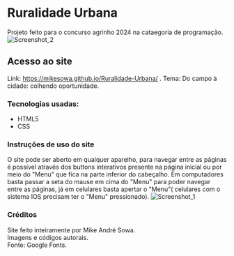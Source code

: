 # Ruralidade Urbana
  Projeto feito para o concurso agrinho 2024 na cataegoria de programação.
  ![Screenshot_2](https://github.com/user-attachments/assets/a4c6ab38-6903-4a8d-a924-cbe608a55b6f)
## Acesso ao site
  Link: https://mikesowa.github.io/Ruralidade-Urbana/ .
  Tema: Do campo à cidade: colhendo oportunidade.
### Tecnologias usadas:
  - HTML5
  - CSS
### Instruções de uso do site
  O site pode ser aberto em qualquer aparelho, para navegar entre as páginas é possível através dos buttons interativos presente na página inicial ou por meio do "Menu" que fica na parte inferior do cabeçalho. Em computadores basta passar a seta do mause em cima do "Menu" para poder navegar entre as páginas, já em celulares basta apertar o "Menu"( celulares com o sistema IOS precisam ter o "Menu" pressionado). 
  ![Screenshot_1](https://github.com/user-attachments/assets/edbfbd6d-3294-4089-83f0-98fa158040f8)
### Créditos
  Site feito inteiramente por Mike André Sowa.  
  Imagens e códigos autorais.  
  Fonte: Google Fonts.

